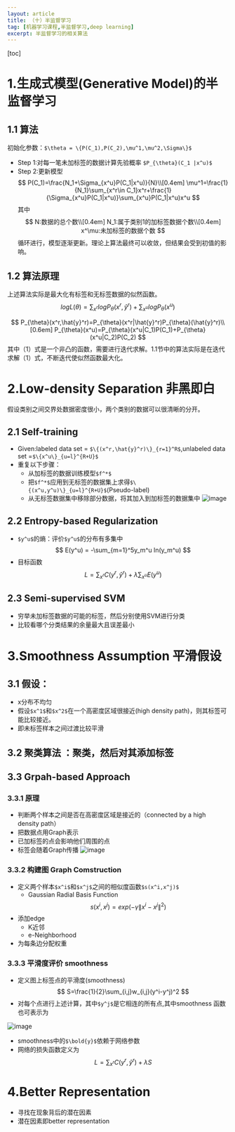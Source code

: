 ```yaml
---
layout: article
title: （十）半监督学习
tag: [机器学习课程,半监督学习,deep learning]
excerpt: 半监督学习的相关算法
---
```

[toc]
# 1.生成式模型(Generative Model)的半监督学习
## 1.1 算法
初始化参数：`$\theta = \{P(C_1),P(C_2),\mu^1,\mu^2,\Sigma\}$`
- Step 1:对每一笔未加标签的数据计算先验概率
`$P_{\theta}(C_1 |x^u)$`
- Step 2:更新模型
$$
P(C_1)=\frac{N_1+\Sigma_{x^u}P(C_1|x^u)}{N}\\[0.4em]
\mu^1=\frac{1}{N_1}\sum_{x^r\in C_1}x^r+\frac{1}{\Sigma_{x^u}P(C_1|x^u)}\sum_{x^u}P(C_1|x^u)x^u
$$
其中
$$
N:数据的总个数\\[0.4em]
N_1:属于类别1的加标签数据个数\\[0.4em]
x^\mu:未加标签的数据个数
$$
循环进行，模型逐渐更新。理论上算法最终可以收敛，但结果会受到初值的影响。

## 1.2 算法原理
上述算法实际是最大化有标签和无标签数据的似然函数。
$$
logL(\theta)=\sum_{x^r}log P_{\theta}(x^r,\hat{y}^r)+\sum_{x^u}log P_{\theta}(x^u) \tag{1}
$$

$$
P_{\theta}(x^r,\hat{y}^r)=P_{\theta}(x^r|\hat{y}^r)P_{\theta}(\hat{y}^r)\\[0.6em]
P_{\theta}(x^u)=P_{\theta}(x^u|C_1)P(C_1)+P_{\theta}(x^u|C_2)P(C_2)
$$
其中（1）式是一个非凸的函数，需要进行迭代求解。1.1节中的算法实际是在迭代求解（1）式，不断迭代使似然函数最大化。

# 2.Low-density Separation 非黑即白
假设类别之间交界处数据密度很小，两个类别的数据可以很清晰的分开。
## 2.1 Self-training
- Given:labeled data set = `$\{(x^r,\hat{y}^r)\}_{r=1}^R$`,unlabeled data set =`$\{x^u\}_{u=l}^{R+U}$`
- 重复以下步骤：
    - 从加标签的数据训练模型`$f^*$`
    - 把`$f^*$`应用到无标签的数据集上求得`$\{(x^u,y^u)\}_{u=l}^{R+U}$`(Pseudo-label)
    - 从无标签数据集中移除部分数据，将其加入到加标签的数据集中
![image](http://m.qpic.cn/psc?/V10GdCbE4Hg3EY/Kl*GVNe9OdIAJBN6RDL7pEOLysm48Gu9gsgfPhjZ0N1dkNnaN5NvhxztJ5DvyxG..0iTb8eVfJMoAsljwfhiIgfOrG4Qo9ngv5TJ1fgWXio!/b&bo=kgX6AgAAAAADB00!&rf=viewer_4)

## 2.2 Entropy-based Regularization
- `$y^u$`的熵：评价`$y^u$`的分布有多集中
$$
E(y^u) = -\sum_{m=1}^5y_m^u ln(y_m^u)
$$
- 目标函数
$$
L=\sum_{x^r}C(y^r,\hat{y}^r)+\lambda\sum_{x^u}E(y^u)
$$

## 2.3 Semi-supervised SVM
- 穷举未加标签数据的可能的标签，然后分别使用SVM进行分类
- 比较看哪个分类结果的余量最大且误差最小


# 3.Smoothness Assumption 平滑假设
## 3.1 假设：
- x分布不均匀
- 假设`$x^1$`和`$x^2$`在一个高密度区域很接近(high density path)，则其标签可能比较接近。
- 即未标签样本之间过渡比较平滑

## 3.2 聚类算法 ：聚类，然后对其添加标签

## 3.3 Grpah-based Approach
### 3.3.1 原理
- 判断两个样本之间是否在高密度区域是接近的（connected by a high density path）
- 把数据点用Graph表示
- 已加标签的点会影响他们周围的点
- 标签会随着Graph传播
![image](http://m.qpic.cn/psc?/V10GdCbE4Hg3EY/Kl*GVNe9OdIAJBN6RDL7pKHXQc6eovayewk09WVHfudSQmJ7oyzdngXtVK3YTY2qsb072JmcgWnqKDwLlODy63riPvHwpC4*D95bgjXSCSg!/b&bo=eAUhAwAAAAARB28!&rf=viewer_4)
### 3.3.2 构建图 Graph Comstruction
- 定义两个样本`$x^i$`和`$x^j$`之间的相似度函数`$s(x^i,x^j)$`
    - Gaussian Radial Basis Function
$$
s(x^i,x^j)=exp(-\gamma\|x^i-x^j\|^2)
$$
- 添加edge
    - K近邻
    - e-Neighborhood
- 为每条边分配权重

### 3.3.3 平滑度评价 smoothness
- 定义图上标签点的平滑度(smoothness)
$$
S=\frac{1}{2}\sum_{i,j}w_{i,j}(y^i-y^j)^2
$$
- 对每个点进行上述计算，其中`$y^j$`是它相连的所有点,其中smoothness 函数也可表示为


![image](http://m.qpic.cn/psc?/V10GdCbE4Hg3EY/Kl*GVNe9OdIAJBN6RDL7pCZ58JpfdtT96noCWod8fOXJMAOkL73uLdGQ.SYoSpCS4msCLX3278TFpOK6WvJX09IfQELWLFlwAoSnlWjfxvc!/b&bo=igXGAgAAAAADB2k!&rf=viewer_4)

- smoothness中的`$\bold{y}$`依赖于网络参数
- 网络的损失函数定义为
$$
L=\sum_{x^r}C(y^r,\hat{y}^r)+\lambda S
$$

# 4.Better Representation
- 寻找在现象背后的潜在因素
- 潜在因素即better representation
